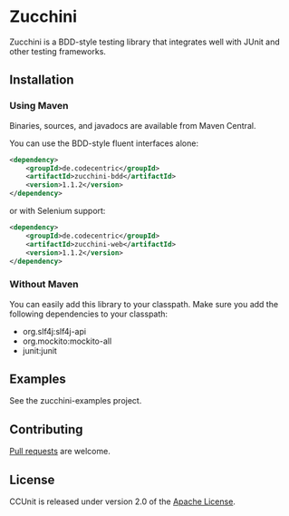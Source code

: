 Zucchini
========

Zucchini is a BDD-style testing library that integrates well with JUnit and other testing frameworks.

## Installation

### Using Maven

Binaries, sources, and javadocs are available from Maven Central.

You can use the BDD-style fluent interfaces alone:

```xml
<dependency>
	<groupId>de.codecentric</groupId>
	<artifactId>zucchini-bdd</artifactId>
	<version>1.1.2</version>
</dependency>
```

or with Selenium support:

```xml
<dependency>
	<groupId>de.codecentric</groupId>
	<artifactId>zucchini-web</artifactId>
	<version>1.1.2</version>
</dependency>
```

### Without Maven

You can easily add this library to your classpath. Make sure you add the following dependencies to your classpath:

* org.slf4j:slf4j-api
* org.mockito:mockito-all
* junit:junit

## Examples

See the zucchini-examples project.

## Contributing

[Pull requests][] are welcome.

## License

CCUnit is released under version 2.0 of the [Apache License][].

[Pull requests]: http://help.github.com/send-pull-requests
[Apache License]: http://www.apache.org/licenses/LICENSE-2.0
